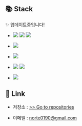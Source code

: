 <!--
이모지 모음 :
https://kr.piliapp.com/emoji/list/ 
-->
<!-- 무언가 이슈가 있음...
## 📊 GitHub Stats
![GitHub stats](https://github-readme-stats.vercel.app/api?username=milk-maca&show_icons=true&theme=radical) -->
 
## 📚 Stack  

✨ 업데이트중입니다!

<!--
기술명 : 직접 작성
스타일 : flat, flat-square
로고  : https://simpleicons.org/ -->
<!-- <img src="https://img.shields.io/badge/기술명-1A1A1A?style=flat&logo=로고명&logoColor=색상코드"/> -->


<!-- HTML5 CSS3 JavaScript -->
<!-- - <img src="https://img.shields.io/badge/HTML5-1A1A1A?style=flat&logo=HTML5&logoColor=E34F26"/> <img src="https://img.shields.io/badge/CSS3-1A1A1A?style=flat&logo=CSS3&logoColor=1572B6"/> <img src="https://img.shields.io/badge/JavaScript-1A1A1A?style=flat&logo=JavaScript&logoColor=F7DF1E"/> <img src="https://img.shields.io/badge/TypeScript-1A1A1A?style=flat&logo=TypeScript&logoColor=3178C6"/>
 -->

<!-- Java, Spring-->
- <img src="https://img.shields.io/badge/Java-1A1A1A?style=flat&logo=Java&logoColor=007396"/> <img src="https://img.shields.io/badge/Spring-1A1A1A?style=flat&logo=Spring&logoColor=6DB33F"/> <img src="https://img.shields.io/badge/Spring Boot-1A1A1A?style=flat&logo=Spring Boot&logoColor=6DB33F"/>

<!-- Node.js -->
<!--
- <img src="https://img.shields.io/badge/Node.js-1A1A1A?style=flat&logo=Node.js&logoColor=339933"/>
-->

<!-- Python -->
- <img src="https://img.shields.io/badge/Python-1A1A1A?style=flat&logo=Python&logoColor=3776AB"/>

<!-- c++  -->
- <img src="https://img.shields.io/badge/c++-1A1A1A?style=flat&logo=c%2B%2B&logoColor=00599C"/>

<!-- Oracle, MySQL  -->
- <img src="https://img.shields.io/badge/Oracle-1A1A1A?style=flat&logo=Oracle&logoColor=F80000"/> <img src="https://img.shields.io/badge/MySQL-1A1A1A?style=flat&logo=MySQL&logoColor=4479A1"/>


<!-- Git -->
- <img src="https://img.shields.io/badge/Git-1A1A1A?style=flat&logo=Git&logoColor=F05032"/>
 
## 🔗 Link
- 저장소 : [ >> Go to repositories](https://github.com/milk-maca?tab=repositories)
<!-- - 블로그 : https://velog.io/@milk-maca   -->
- 이메일 : <norte0190@gmail.com>
